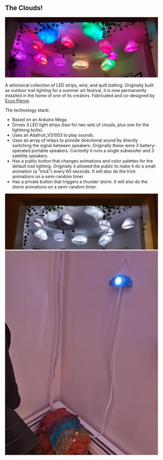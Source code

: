 ## The Clouds!

![Fluffy, illuminated clouds installed above they foyer of a modest apartment. They glow a variety of rainbow colors.](https://raw.githubusercontent.com/mike-kiss/the-clouds/main/the-clouds-installed.png)

A whimsical collection of LED strips, wire, and quilt batting. Originally built as outdoor trail lighting for a summer art festival, it is now permanently installed in the home of one of its creators. Fabricated and co-designed by [Ecco Pierce](https://allthingsecco.com/).

The technology stack:
- Based on an Arduino Mega.
- Drives 3 LED light strips (two for two sets of clouds, plus one for the lightning bolts).
- Uses an Adafruit_VS1053 to play sounds.
- Uses an array of relays to provide directional sound by directly switching the signal between speakers. Originally these were 3 battery-operated portable speakers. Currently it runs a single subwoofer and 3 satellite speakers.
- Has a public button that changes animations and color palettes for the default trail lighting. Originally it allowed the public to make it do a small animation (a "trick") every 60 seconds. It will also do the trick animations on a semi-random timer.
- Has a private button that triggers a thunder storm. It will also do the storm animations on a semi-random timer.

![Fluffy, illuminated clouds installed above they foyer of a modest apartment. They glow a soft white.](https://raw.githubusercontent.com/mike-kiss/the-clouds/main/the-clouds-installed-white.png)
![An illuminated blue panel hangs on the wall with a bright white button in the center. Below, it connects to a rainbow box with has another device on top of it. The device looks like a rainbow striped detonator button](https://github.com/mike-kiss/the-clouds/blob/main/the-clouds-buttons.jpeg?raw=true)
